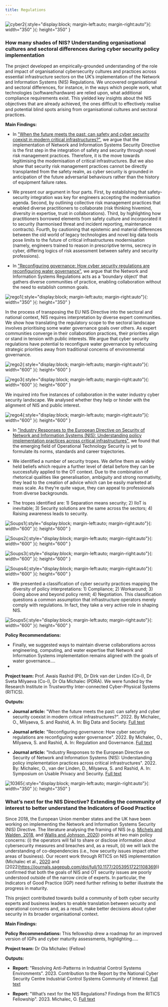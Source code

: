 ```yaml
---
title: Regulations
---
```

![cyber2](assets/img/cyber2.gif){:style="display:block; margin-left:auto; margin-right:auto"}{: width="350" }{: height="350" }


### How many shades of NIS? Understanding organisational cultures and sectoral differences during cyber security policy implementation

The project developed an empirically-grounded understanding of the role and impact of organisational cybersecurity cultures and practices across essential infrastructure sectors on the UK’s implementation of the Network and Information Systems (NIS) Regulations. We uncovered organisational and sectoral differences, for instance, in the ways which people work, what technologies (software/hardware) are relied upon, what additional compliance requirements exist. This yielded key insights about the NIS objectives that are already achieved, the ones difﬁcult to effectively realise and potential blind spots arising from organisational cultures and sectoral practices. 

**Main Findings:**

* In ["When the future meets the past: can safety and cyber security coexist in modern critical infrastructures?"]((https://doi.org/10.1177/20539517221108369)), we argue that the implementation of Network and Information Systems Security Directive is the first step in the integration of safety and security through novel risk management practices. Therefore, it is the move towards legitimising the modernisation of critical infrastructures. But we also show that security risk management practices cannot be directly transplanted from the safety realm, as cyber security is grounded in anticipation of the future adversarial behaviours rather than the history of equipment failure rates.
* We present our argument in four parts. First, by establishing that safety-security integration was key for engineers accepting the modernisation agenda. Second, by outlining collective risk management practices that enabled diverse practitioners to collaborate (risk thinking hivemind, diversity in expertise, trust in collaborations). Third, by highlighting how practitioners borrowed elements from safety culture and incorporated it to security (harmonised threat and incident reporting, maintenance contracts). Fourth, by cautioning that epistemic and material differences between the old world of legacy technologies and novel big data tools pose limits to the future of critical infrastructures modernisation (namely, engineers trained to reason in prescriptive terms, secrecy in cyber, differing logics of risk assessment between safety and security professions).

* In ["Reconfiguring governance: How cyber security regulations are reconfiguring water governance"](https://doi.org/10.1111/rego.12423), we argue that the Network and Information Systems Regulations acts as a 'boundary object' that gathers diverse communities of practice, enabling collaboration without the need to establish common goals.

![rego1](assets/gallery/rego1.jpg){:style="display:block; margin-left:auto; margin-right:auto"}{: width="350" }{: height="350" }
  
In the process of transposing the EU NIS Directive into the sectoral and national context, NIS requires interpretation by diverse expert communities. We show how translating the regulatory scope to the sectoral landscape involves prioritising some water governance goals over others. As expert communities converge in their collaboration practices, their priorities align or stand in tension with public interests. We argue that cyber security regulations have potential to reconfigure water governance by refocusing strategic priorities away from traditional concerns of environmental governance. 

![rego2](assets/gallery/rego2.png){:style="display:block; margin-left:auto; margin-right:auto"}{: width="600" }{: height="600" }


![rego3](assets/gallery/rego3.png){:style="display:block; margin-left:auto; margin-right:auto"}{: width="600" }{: height="600" }

We inquired into five instances of collaboration in the water industry cyber security landscape. We analysed whether they help or hinder with the alignment of NIS and public interest. 

![rego4](assets/gallery/rego4.png){:style="display:block; margin-left:auto; margin-right:auto"}{: width="600" }{: height="600" }

* In ["Industry Responses to the European Directive on Security of Network and Information Systems (NIS): Understanding policy implementation practices across critical infrastructures"](https://www.usenix.org/conference/soups2020/presentation/michalec), we found that the emerging field of Operational Technology Security is yet to formulate its norms, standards and career trajectories.
* We identified a number of security tropes. We define them as widely held beliefs which require a further level of detail before they can be successfully applied to the OT context. Due to the combination of rhetorical qualities like generalisation, ambiguity and strong normativity, they lead to the creation of advice which can be easily marketed at mass scale. As they’re quite vague,
they can appeal to professionals from diverse backgrounds.

* The tropes identified are: 1) Separation means security; 2) IIoT is inevitable; 3) Security solutions are the same across the sectors; 4) Raising awareness leads to security.

![Soups1](assets/gallery/Soups1.png){:style="display:block; margin-left:auto; margin-right:auto"}{: width="600" }{: height="600" }

![Soups2](assets/gallery/Soups2.png){:style="display:block; margin-left:auto; margin-right:auto"}{: width="600" }{: height="600" }

![Soups3](assets/gallery/Soups3.png){:style="display:block; margin-left:auto; margin-right:auto"}{: width="600" }{: height="600" }

![Soups4](assets/gallery/Soups4.png){:style="display:block; margin-left:auto; margin-right:auto"}{: width="600" }{: height="600" }
  
* We presented a classification of cyber security practices mapping the diversity of policy interpretations: 1) Compliance; 2) Workaround; 3) Going above and beyond policy remit; 4) Negotiation. This classification questions a common assumption that infrastructure operators merely comply with regulations. In fact, they take a very active role in shaping NIS.

![Soups5](assets/gallery/Soups5.png){:style="display:block; margin-left:auto; margin-right:auto"}{: width="600" }{: height="600" }

**Policy Recommendations:**

* Finally, we suggested ways to maintain diverse collaborations across engineering, computing, and water expertise that Network and Information Systems implementation remains aligned with the goals of water governance....
* 

**Project team:** Prof. Awais Rashid (PI), Dr Dirk van der Linden (Co-I), Dr Sveta Milyaeva (Co-I), Dr Ola Michalec (PDRA). We were funded by the Research Institute in Trustworthy Inter-connected Cyber-Physical Systems (RITICS).

**Outputs:**

* **Journal article:** "When the future meets the past: can safety and cyber security coexist in modern critical infrastructures?". 2022. By Michalec, O., Milyaeva, S. and Rashid, A. In: Big Data and Society. [Full text](https://doi.org/10.1177/20539517221108369)

* **Journal article:** "Reconfiguring governance: How cyber security regulations are reconfiguring water governance". 2022. By Michalec, O., Milyaeva, S. and Rashid, A. In: Regulation and Governance. [Full text](https://doi.org/10.1111/rego.12423)

* **Journal article:**  "Industry Responses to the European Directive on Security of Network and Information Systems (NIS): Understanding policy implementation practices across critical infrastructures". 2022. By: Michalec, O., van der Linden, D., Milyaeva, S. and Rashid, A. In: Symposium on Usable Privacy and Security. [Full text](https://www.usenix.org/conference/soups2020/presentation/michalec)

![10365](assets/img/10365.gif){:style="display:block; margin-left:auto; margin-right:auto"}{: width="350" }{: height="350" }


### What’s next for the NIS Directive? Extending the community of interest to better understand the Indicators of Good Practice

Since 2018, the European Union member states and the UK have been working on implementing the Network and Information Systems Security (NIS) Directive. The literature analysing the framing of NIS (e.g. [Michels and Walden, 2018](https://papers.ssrn.com/sol3/papers.cfm?abstract_id=3297470), and [Wallis and Johnson, 2020](https://ieeexplore.ieee.org/abstract/document/9139641)) points at two main policy concerns: (i) the operators will fail to share or disclose information about cybersecurity measures and breaches and, as a result,  (ii) we will lack the understanding of co-dependencies (i.e., how security issues impact other areas of business). Our recent work through RITICS on NIS implementation (Michalec et al., [2020](https://www.usenix.org/conference/soups2020/presentation/michalec) and [2022(https://journals.sagepub.com/doi/full/10.1177/20539517221108369)) confirmed that both the goals of NIS and OT security issues are poorly understood outside of the narrow circle of experts. In particular, the Indicators of Good Practice (IGP) need further refining to better illustrate the progress in maturity.

This project contributed towards build a community of both cyber security experts and business leaders to enable translation between security and operational concerns and, as a result, make better decisions about cyber security in its broader organisational context. 

**Main Findings:**

**Policy Recommendations:**
This fellowship drew a roadmap for an improved version of IGPs and cyber maturity assessments, highlighting.....

**Project team:** Dr Ola Michalec (Fellow)

**Outputs:**
* **Report:** "Resolving Anti-Patterns in Industrial Control Systems Environments". 2023. Contribution to the Report by the National Cyber Security Centre Industrial Control Systems Community of Interest. [Full text](https://ritics.org/wp-content/uploads/2023/10/ICS-COI-Resolving-Anti-Patterns.pdf)

* **Report:** "What’s next for the NIS Regulations? Findings from the RITICS Fellowship". 2023. Michalec, O.  [Full text](https://ritics.org/wp-content/uploads/2023/06/Whats-next-for-NIS-RITICS-report-final-310123.pdf)

